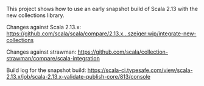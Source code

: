 This project shows how to use an early snapshot build of Scala 2.13 with the new collections library.

Changes against Scala 2.13.x: https://github.com/scala/scala/compare/2.13.x...szeiger:wip/integrate-new-collections

Changes against strawman: https://github.com/scala/collection-strawman/compare/scala-integration

Build log for the snapshot build: https://scala-ci.typesafe.com/view/scala-2.13.x/job/scala-2.13.x-validate-publish-core/813/console
